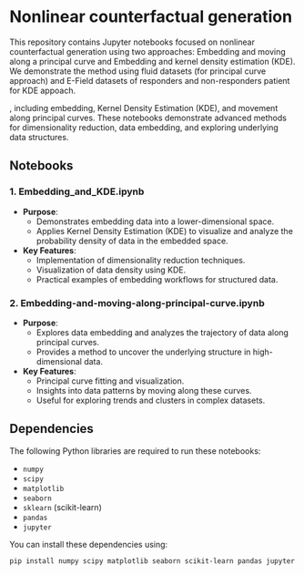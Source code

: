 # Nonlinear counterfactual generation
This repository contains Jupyter notebooks focused on nonlinear counterfactual generation using two approaches: Embedding and moving along a principal curve and Embedding and kernel density estimation (KDE). We demonstrate the method using fluid datasets (for principal curve approach) and E-Field datasets of responders and non-responders patient for KDE appoach.

, including embedding, Kernel Density Estimation (KDE), and movement along principal curves. These notebooks demonstrate advanced methods for dimensionality reduction, data embedding, and exploring underlying data structures.

## Notebooks

### 1. **Embedding_and_KDE.ipynb**
   - **Purpose**: 
     - Demonstrates embedding data into a lower-dimensional space.
     - Applies Kernel Density Estimation (KDE) to visualize and analyze the probability density of data in the embedded space.
   - **Key Features**:
     - Implementation of dimensionality reduction techniques.
     - Visualization of data density using KDE.
     - Practical examples of embedding workflows for structured data.

### 2. **Embedding-and-moving-along-principal-curve.ipynb**
   - **Purpose**: 
     - Explores data embedding and analyzes the trajectory of data along principal curves.
     - Provides a method to uncover the underlying structure in high-dimensional data.
   - **Key Features**:
     - Principal curve fitting and visualization.
     - Insights into data patterns by moving along these curves.
     - Useful for exploring trends and clusters in complex datasets.

## Dependencies
The following Python libraries are required to run these notebooks:
- `numpy`
- `scipy`
- `matplotlib`
- `seaborn`
- `sklearn` (scikit-learn)
- `pandas`
- `jupyter`

You can install these dependencies using:
```bash
pip install numpy scipy matplotlib seaborn scikit-learn pandas jupyter
